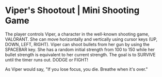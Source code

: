 # Viper's Shootout | Mini Shooting Game

The player controls Viper, a character in the well-known shooting game, VALORANT. She can move horizontally and vertically using cursor keys (UP, DOWN, LEFT, RIGHT).
Viper can shoot bullets from her gun by using the SPACEBAR key. She has a random initial strength from 100 to 150 while her bullet strength is equivalent to her
current strength. The goal is to SURVIVE until the timer runs out. DODGE or FIGHT!

As Viper would say, "If you lose focus, you die. Breathe when it's over."

